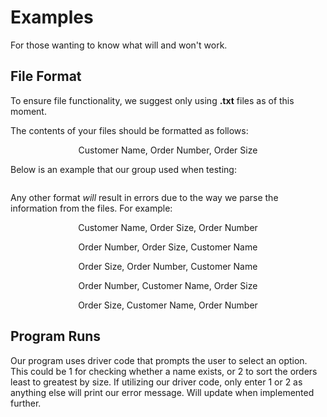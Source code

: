 # Examples

For those wanting to know what will and won't work.

## File Format

To ensure file functionality, we suggest only using **.txt** files as of this moment.

The contents of your files should be formatted as follows:

<p align="center">
Customer Name, Order Number, Order Size
</p>

Below is an example that our group used when testing:

```{literalinclude} ../Orders/orders.txt
```

Any other format *will* result in errors due to the way we parse the information from the files. For example:

<p align="center">
Customer Name, Order Size, Order Number
</p>

<p align="center">
Order Number, Order Size, Customer Name
</p>

<p align="center">
Order Size, Order Number, Customer Name
</p>

<p align="center">
Order Number, Customer Name, Order Size
</p>

<p align="center">
Order Size, Customer Name, Order Number
</p>

## Program Runs

Our program uses driver code that prompts the user to select an option. This could be 1 for checking whether a name exists, or 2 to sort the orders least to greatest by size. If utilizing our driver code,
only enter 1 or 2 as anything else will print our error message. Will update when implemented further.


